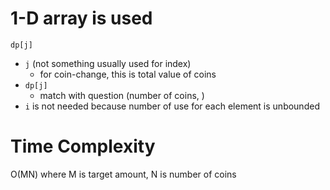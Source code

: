 # 1-D array is used
`dp[j]`
- `j` (not something usually used for index)
  - for coin-change, this is total value of coins
- `dp[j]`
  - match with question (number of coins, )
- `i` is not needed because number of use for each element is unbounded

# Time Complexity
O(MN) where M is target amount, N is number of coins
